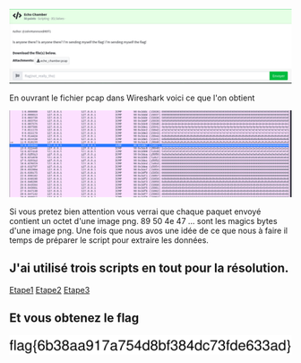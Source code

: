 
![Description duu challenge](challenge.png)


En ouvrant le fichier pcap dans Wireshark voici ce que l'on obtient 

![Ouverture du fichier PCAP dans Wireshark](data.png)

Si vous pretez bien attention vous verrai que chaque paquet envoyé contient un octet d'une image png. 89 50 4e 47 ... sont les magics bytes d'une image png. Une fois que nous avos une idée de ce que nous à faire il temps de préparer le script pour extraire les données.  


## J'ai utilisé trois scripts en tout pour la résolution. 

[Etape1](Etape1.py)
[Etape2](Etape2.py)
[Etape3](Etape3.py )

## Et vous obtenez le flag

![Flag](Flag.png)


